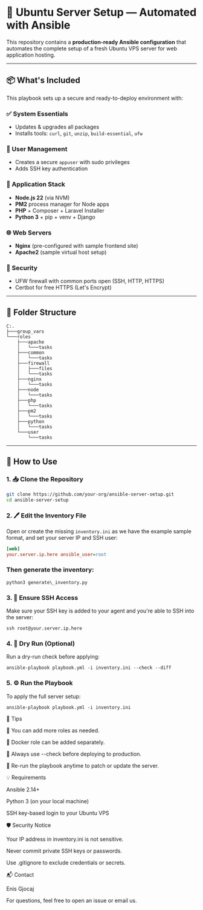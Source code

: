 # 🐧 Ubuntu Server Setup — Automated with Ansible

This repository contains a **production-ready Ansible configuration** that automates the complete setup of a fresh Ubuntu VPS server for web application hosting.

---

## 📦 What's Included

This playbook sets up a secure and ready-to-deploy environment with:

### ✅ System Essentials
- Updates & upgrades all packages
- Installs tools: `curl`, `git`, `unzip`, `build-essential`, `ufw`

### 👤 User Management
- Creates a secure `appuser` with sudo privileges
- Adds SSH key authentication

### 🧠 Application Stack
- **Node.js 22** (via NVM)
- **PM2** process manager for Node apps
- **PHP** + Composer + Laravel Installer
- **Python 3** + pip + venv + Django

### 🌐 Web Servers
- **Nginx** (pre-configured with sample frontend site)
- **Apache2** (sample virtual host setup)

### 🔐 Security
- UFW firewall with common ports open (SSH, HTTP, HTTPS)
- Certbot for free HTTPS (Let's Encrypt)

---

## 📁 Folder Structure
```
C:.
├───group_vars
└───roles
    ├───apache
    │   └───tasks
    ├───common
    │   └───tasks
    ├───firewall
    │   ├───files
    │   └───tasks
    ├───nginx
    │   └───tasks
    ├───node
    │   └───tasks
    ├───php
    │   └───tasks
    ├───pm2
    │   └───tasks
    ├───python
    │   └───tasks
    └───user
        └───tasks
```
---

## 🚀 How to Use

### 1. 📥 Clone the Repository

```bash
git clone https://github.com/your-org/ansible-server-setup.git
cd ansible-server-setup 
```

### 2. 🖊️ Edit the Inventory File

Open or create the missing `inventory.ini` as we have the example sample format, and set your server IP and SSH user:

```ini
[web]
your.server.ip.here ansible_user=root
```

### Then generate the inventory:

```
python3 generate\_inventory.py
```
### 3. 🔐 Ensure SSH Access

Make sure your SSH key is added to your agent and you're able to SSH into the server:

```
ssh root@your.server.ip.here
```

### 4. 🧪 Dry Run (Optional)

Run a dry-run check before applying:

```
ansible-playbook playbook.yml -i inventory.ini --check --diff
```

### 5. ⚙️ Run the Playbook

To apply the full server setup:

```
ansible-playbook playbook.yml -i inventory.ini
```

🧠 Tips

📌 You can add more roles as needed.

🐳 Docker role can be added separately.

🧪 Always use --check before deploying to production.

🔄 Re-run the playbook anytime to patch or update the server.

💡 Requirements

Ansible 2.14+

Python 3 (on your local machine)

SSH key-based login to your Ubuntu VPS

🛡️ Security Notice

Your IP address in inventory.ini is not sensitive.

Never commit private SSH keys or passwords.

Use .gitignore to exclude credentials or secrets.

📬 Contact

Enis Gjocaj

For questions, feel free to open an issue or email us.
